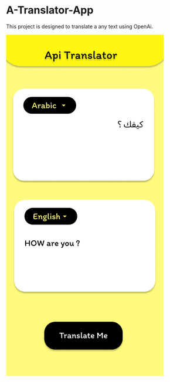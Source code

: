 # A-Translator-App
This project is designed to translate a any text using OpenAi.


![image_alt](api.png)
